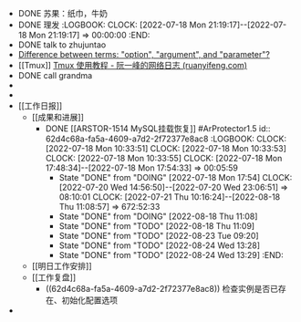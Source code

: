 - DONE 苏果：纸巾，牛奶
- DONE 理发
  :LOGBOOK:
  CLOCK: [2022-07-18 Mon 21:19:17]--[2022-07-18 Mon 21:19:17] =>  00:00:00
  :END:
- DONE talk to zhujuntao
- [Difference between terms: "option", "argument", and "parameter"?](https://stackoverflow.com/questions/36495669/difference-between-terms-option-argument-and-parameter)
- [[Tmux]] [Tmux 使用教程 - 阮一峰的网络日志 (ruanyifeng.com)](https://www.ruanyifeng.com/blog/2019/10/tmux.html)
- DONE  call grandma
-
-
- [[工作日报]]
	- [[成果和进展]]
		- DONE [[ARSTOR-1514 MySQL挂载恢复]] #ArProtector1.5
		  id:: 62d4c68a-fa5a-4609-a7d2-2f72377e8ac8
		  :LOGBOOK:
		  CLOCK: [2022-07-18 Mon 10:33:51]
		  CLOCK: [2022-07-18 Mon 10:33:53]
		  CLOCK: [2022-07-18 Mon 10:33:55]
		  CLOCK: [2022-07-18 Mon 17:48:34]--[2022-07-18 Mon 17:54:33] =>  00:05:59
		  * State "DONE" from "DOING" [2022-07-18 Mon 17:54]
		  CLOCK: [2022-07-20 Wed 14:56:50]--[2022-07-20 Wed 23:06:51] =>  08:10:01
		  CLOCK: [2022-07-21 Thu 10:16:24]--[2022-08-18 Thu 11:08:57] =>  672:52:33
		  * State "DONE" from "DOING" [2022-08-18 Thu 11:08]
		  * State "DONE" from "TODO" [2022-08-18 Thu 11:09]
		  * State "DONE" from "TODO" [2022-08-23 Tue 09:20]
		  * State "DONE" from "TODO" [2022-08-24 Wed 13:28]
		  * State "DONE" from "TODO" [2022-08-24 Wed 13:29]
		  :END:
	- [[明日工作安排]]
	- [[工作复盘]]
		- ((62d4c68a-fa5a-4609-a7d2-2f72377e8ac8)) 检查实例是否已存在、初始化配置选项
-